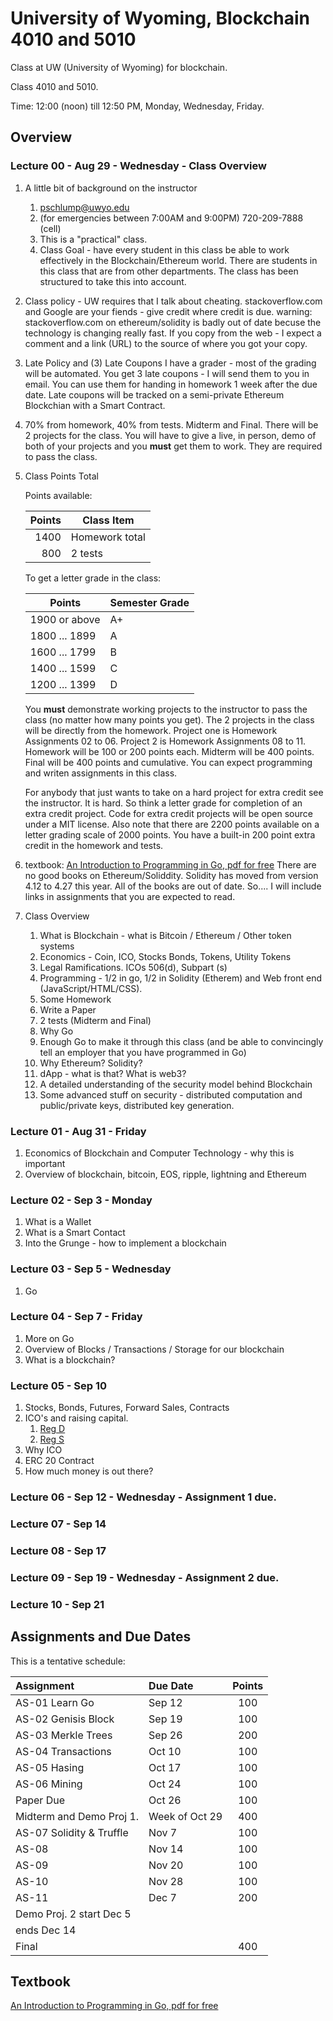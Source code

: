 # University of Wyoming, Blockchain 4010 and 5010

Class at UW (University of Wyoming) for blockchain.

Class 4010 and 5010.

Time: 12:00 (noon) till 12:50 PM, Monday, Wednesday, Friday.


Overview
-----------------

### Lecture 00 - Aug 29 - Wednesday - Class Overview

1. A little bit of background on the instructor
	1. pschlump@uwyo.edu
	2. (for emergencies between 7:00AM and 9:00PM) 720-209-7888 (cell)
	3. This is a "practical" class.
	4. Class Goal - have every student in this class be able to work effectively
		in the Blockchain/Ethereum world.   There are students in this class
		that are from other departments.  The class has been structured to 
		take this into account.

2. Class policy - UW requires that I talk about cheating.
	stackoverflow.com and Google are your fiends - give credit where
	credit is due.  warning: stackoverflow.com on ethereum/solidity
	is badly out of date becuse the technology is changing really fast.
	If you copy from the web - I expect a comment and a link (URL) to the
	source of where you got your copy.  
	
3. Late Policy and (3) Late Coupons
	I have a grader - most of the grading will be automated.  You get
 	3 late coupons - I will send them to you in email.  You can use
	them for handing in homework 1 week after the due date.  Late 
	coupons will be tracked on a semi-private Ethereum Blockchian
	with a Smart Contract.	

4. 70% from homework, 40% from tests.  Midterm and Final.
	There will be 2 projects for the class.
	You will have to give a live, in person, demo of both of your projects
	and you **must** get them to work.  They are required to
	pass the class.

5. Class Points Total

	Points available:

	| Points            | Class Item         |
	|------------------:|--------------------|
	| 1400              | Homework total     |
	|  800              | 2 tests            |

	To get a letter grade in the class:

	| Points            | Semester Grade     |
	| ----------------- | ------------------ |
	| 1900 or above     | A+                 |
	| 1800 ... 1899     | A                  |
	| 1600 ... 1799     | B                  |
	| 1400 ... 1599     | C                  |
	| 1200 ... 1399     | D                  |
	
	You **must** demonstrate working projects to the instructor to pass the class (no matter how many points you get).
	The 2 projects in the class will be directly from the homework.  Project one is Homework Assignments 02 to 06.
	Project 2 is Homework Assignments 08 to 11.  Homework will be 100 or 200 points each.   Midterm will be 400 points.
	Final will be 400 points and cumulative.  You can expect programming and writen assignments in this class.

	For anybody that just wants to take on a hard project for extra credit see the instructor.  It is hard.
	So think a letter grade for completion of an extra credit project.  Code for extra credit projects will
	be open source under a MIT license.   Also note that there are 2200 points available on a letter grading
	scale of 2000 points.   You have a built-in 200 point extra credit in the homework and tests.

5. textbook: [An Introduction to Programming in Go, pdf for free](https://www.golang-book.com/public/pdf/gobook.0.pdf)
	There are no good books on Ethereum/Soliddity.  Solidity has moved from version 4.12 to 4.27 this year.
	All of the books are out of date.  So.... I will include links in assignments that you are expected to
	read.

6. Class Overview
	1. What is Blockchain - what is Bitcoin / Ethereum / Other token systems
	2. Economics - Coin, ICO, Stocks Bonds, Tokens, Utility Tokens
	3. Legal Ramifications.  ICOs 506(d), Subpart (s)
	4. Programming - 1/2 in go, 1/2 in Solidity (Etherem) and Web front end (JavaScript/HTML/CSS).
	5. Some Homework
	5. Write a Paper
	6. 2 tests (Midterm and Final)
	7. Why Go
	7. Enough Go to make it through this class (and be able to convincingly tell an employer that you have programmed in Go)
	8. Why Ethereum? Solidity?
	9. dApp - what is that?  What is web3?
	10. A detailed understanding of the security model behind Blockchain
	11. Some advanced stuff on security - distributed computation and public/private keys, distributed key generation.




### Lecture 01 - Aug 31 - Friday

1. Economics of Blockchain and Computer Technology - why this is important
2. Overview of blockchain, bitcoin, EOS, ripple, lightning and Ethereum



### Lecture 02 - Sep 3 - Monday

1. What is a Wallet
2. What is a Smart Contact
3. Into the Grunge - how to implement a blockchain



### Lecture 03 - Sep 5 - Wednesday

1. Go



### Lecture 04 - Sep 7 - Friday

1. More on Go
2. Overview of Blocks / Transactions / Storage for our blockchain
3. What is a blockchain?



### Lecture 05 - Sep 10

1. Stocks, Bonds, Futures, Forward Sales, Contracts
2. ICO's and raising capital. 
	1. [Reg D](https://www.sec.gov/fast-answers/answers-rule506htm.html)
	2. [Reg S](https://www.bizjournals.com/atlanta/stories/2003/08/25/smallb6.html)
3. Why ICO
4. ERC 20 Contract
5. How much money is out there?



### Lecture 06 - Sep 12 - Wednesday - Assignment 1 due.



### Lecture 07 - Sep 14



### Lecture 08 - Sep 17



### Lecture 09 - Sep 19 - Wednesday - Assignment 2 due.



### Lecture 10 - Sep 21







Assignments and Due Dates
--------------------------------

This is a tentative schedule:

| Assignment                 | Due Date           | Points |
|:---------------------------|:-------------------|:------:|
| AS-01 Learn Go             | Sep 12             | 100    |
| AS-02 Genisis Block        | Sep 19             | 100    |
| AS-03 Merkle Trees         | Sep 26             | 200    |
| AS-04 Transactions         | Oct 10             | 100    |
| AS-05 Hasing               | Oct 17             | 100    |
| AS-06 Mining               | Oct 24             | 100    |
| Paper Due                  | Oct 26             | 100    |
| Midterm and Demo Proj 1.   | Week of Oct 29     | 400    |
| AS-07 Solidity & Truffle   | Nov 7              | 100    |
| AS-08                      | Nov 14             | 100    |
| AS-09                      | Nov 20             | 100    |
| AS-10                      | Nov 28             | 100    |
| AS-11                      | Dec 7              | 200    |
| Demo Proj. 2 start Dec 5   |                    |        |
| ends Dec 14                |                    |        |
| Final                      |                    | 400    |


Textbook
------------------

[An Introduction to Programming in Go, pdf for free](https://www.golang-book.com/public/pdf/gobook.0.pdf)

